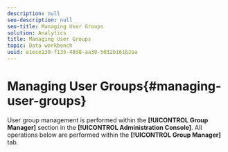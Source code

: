 ```yaml
---
description: null
seo-description: null
seo-title: Managing User Groups
solution: Analytics
title: Managing User Groups
topic: Data workbench
uuid: e1ece130-f135-48d8-aa30-5032b161b2ea
---
```


# Managing User Groups{#managing-user-groups}

User group management is performed within the **[!UICONTROL Group Manager]** section in the **[!UICONTROL Administration Console]**. All operations below are performed within the **[!UICONTROL Group Manager]** tab. 
